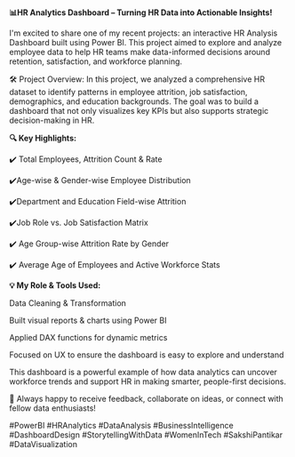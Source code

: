 **📊HR Analytics Dashboard – Turning HR Data into Actionable Insights!**

I'm excited to share one of my recent projects: an interactive HR Analysis Dashboard built using Power BI. This project aimed to explore and analyze employee data to help HR teams make data-informed decisions around retention, satisfaction, and workforce planning.

🛠️ Project Overview:
In this project, we analyzed a comprehensive HR dataset to identify patterns in employee attrition, job satisfaction, demographics, and education backgrounds. The goal was to build a dashboard that not only visualizes key KPIs but also supports strategic decision-making in HR.

**🔍 Key Highlights:** 

✔️ Total Employees, Attrition Count & Rate

✔️Age-wise & Gender-wise Employee Distribution

✔️Department and Education Field-wise Attrition

✔️Job Role vs. Job Satisfaction Matrix

✔️ Age Group-wise Attrition Rate by Gender

✔️ Average Age of Employees and Active Workforce Stats


**💡 My Role & Tools Used:**

Data Cleaning & Transformation

Built visual reports & charts using Power BI

Applied DAX functions for dynamic metrics

Focused on UX to ensure the dashboard is easy to explore and understand

This dashboard is a powerful example of how data analytics can uncover workforce trends and support HR in making smarter, people-first decisions.

🔗 Always happy to receive feedback, collaborate on ideas, or connect with fellow data enthusiasts!


#PowerBI #HRAnalytics #DataAnalysis #BusinessIntelligence #DashboardDesign #StorytellingWithData #WomenInTech #SakshiPantikar #DataVisualization
